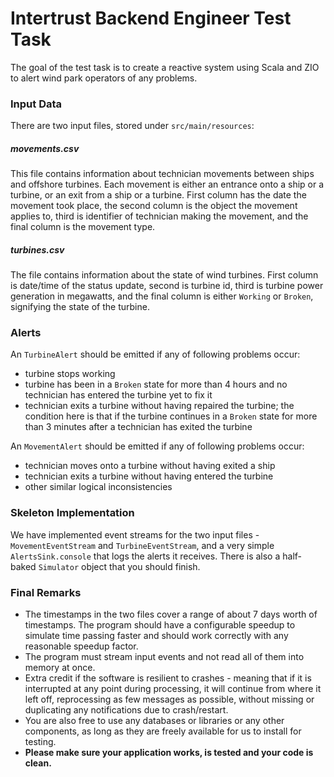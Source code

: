 # Intertrust Backend Engineer Test Task

The goal of the test task is to create a reactive system using Scala and ZIO to alert wind park operators of any
problems.

### Input Data

There are two input files, stored under `src/main/resources`:

##### movements.csv

This file contains information about technician movements between ships and offshore turbines. Each movement is either
an entrance onto a ship or a turbine, or an exit from a ship or a turbine. First column has the date the movement took
place, the second column is the object the movement applies to, third is identifier of technician making the movement,
and the final column is the movement type.

##### turbines.csv

The file contains information about the state of wind turbines. First column is date/time of the status update, second
is turbine id, third is turbine power generation in megawatts, and the final column is either `Working` or `Broken`,
signifying the state of the turbine.

### Alerts

An `TurbineAlert` should be emitted if any of following problems occur:

- turbine stops working
- turbine has been in a `Broken` state for more than 4 hours and no technician has entered the turbine yet to fix it
- technician exits a turbine without having repaired the turbine; the condition here is that if the turbine continues
  in a `Broken` state for more than 3 minutes after a technician has exited the turbine

An `MovementAlert` should be emitted if any of following problems occur:

- technician moves onto a turbine without having exited a ship
- technician exits a turbine without having entered the turbine
- other similar logical inconsistencies

### Skeleton Implementation

We have implemented event streams for the two input files - `MovementEventStream` and `TurbineEventStream`, and a very
simple `AlertsSink.console` that logs the alerts it receives. There is also a half-baked `Simulator` object that you
should finish.

### Final Remarks

- The timestamps in the two files cover a range of about 7 days worth of timestamps. The program should have a
  configurable speedup to simulate time passing faster and should work correctly with any reasonable speedup factor.
- The program must stream input events and not read all of them into memory at once.
- Extra credit if the software is resilient to crashes - meaning that if it is interrupted at any point during
  processing, it will continue from where it left off, reprocessing as few messages as possible, without missing or
  duplicating any notifications due to crash/restart.
- You are also free to use any databases or libraries or any other components, as long as they are freely available for
  us to install for testing.
- **Please make sure your application works, is tested and your code is clean.**
